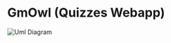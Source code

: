 # GmOwl (Quizzes Webapp)
![](/home/cowowner/IdeaProjects/epamServletProject/final_project.png "Uml Diagram")
